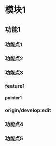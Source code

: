 # 模块1
## 功能1
### 功能点1
### 功能点2
### 功能点3

### feature1

#### pointer1
### origin/develop:edit

### 功能点4
### 功能点5